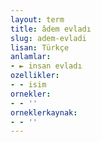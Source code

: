 ```yaml
---
layout: term
title: âdem evladı
slug: adem-evladi
lisan: Türkçe
anlamlar:
- ► insan evladı
ozellikler:
- - isim
ornekler:
- - ''
orneklerkaynak:
- - ''
---
```

